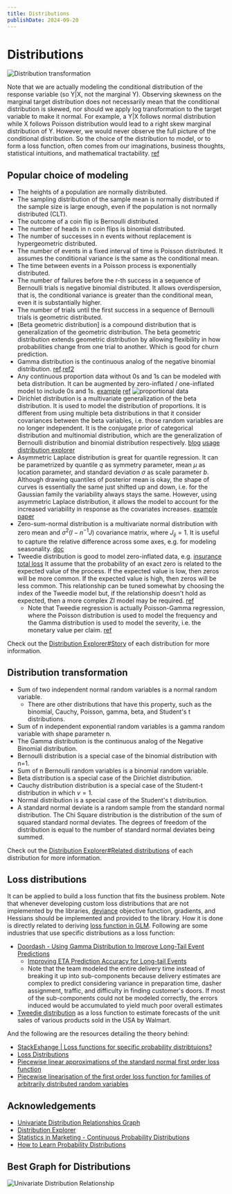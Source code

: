 ```yaml
---
title: Distributions
publishDate: 2024-09-20
---
```


# Distributions

![Distribution transformation](./images/distribution_transformations.png)

Note that we are actually modeling the conditional distribution of the response variable (so Y|X, not the marginal Y). Observing skewness on the marginal target distribution does not necessarily mean that the conditional distribution is skewed, nor should we apply log transformation to the target variable to make it normal. For example, a Y|X follows normal distribution while X follows Poisson distribution would lead to a right skew marginal distribution of Y. However, we would never observe the full picture of the conditional distribution. So the choice of the distribution to model, or to form a loss function, often comes from our imaginations, business thoughts, statistical intuitions, and mathematical tractability. [ref](https://stats.stackexchange.com/a/492738)

## Popular choice of modeling

- The heights of a population are normally distributed.
- The sampling distribution of the sample mean is normally distributed if the sample size is large enough, even if the population is not normally distributed (CLT).
- The outcome of a coin flip is Bernoulli distributed.
- The number of heads in n coin flips is binomial distributed.
- The number of successes in n events without replacement is hypergeometric distributed.
- The number of events in a fixed interval of time is Poisson distributed. It assumes the conditional variance is the same as the conditional mean.
- The time between events in a Poisson process is exponentially distributed.
- The number of failures before the r-th success in a sequence of Bernoulli trials is negative binomial distributed. It allows overdispersion, that is, the conditional variance is greater than the conditional mean, even it is substantially higher.
- The number of trials until the first success in a sequence of Bernoulli trials is geometric distributed.
- [Beta geometric distribution] is a compound distribution that is generalization of the geometric distribution. The beta geometric distribution extends geometric distribution by allowing flexibility in how probabilities change from one trial to another. Which is good for churn prediction.
- Gamma distribution is the continuous analog of the negative binomial distribution. [ref](https://besjournals.onlinelibrary.wiley.com/doi/pdf/10.1111/2041-210X.12843).[ref2](https://biol609.github.io/lectures/13_zinfl.html#53_The_error_generating_process)
- Any continuous proportion data without 0s and 1s can be modeled with beta distribution. It can be augmented by zero-inflated / one-inflated model to include 0s and 1s. [example](https://www.andrewheiss.com/blog/2021/11/08/beta-regression-guide/) [ref](https://besjournals.onlinelibrary.wiley.com/doi/10.1111/2041-210X.13234) ![proportional data](./images/proportional_data_decision_tree.webp)
- Dirichlet distribution is a multivariate generalization of the beta distribution. It is used to model the distribution of proportions. It is different from using multiple beta distributions in that it consider covariances between the beta variables, i.e. those random variables are no longer independent. It is the conjugate prior of categorical distribution and multinomial distribution, which are the generalization of Bernoulli distribution and binomial distribution respectively. [blog](https://cosx.org/2013/01/lda-math-beta-dirichlet/) [usage](https://www.andrewheiss.com/blog/2023/09/18/understanding-dirichlet-beta-intuition/) [distribution explorer](https://distribution-explorer.github.io/multivariate_continuous/dirichlet.html)
- Asymmetric Laplace distribution is great for quantile regression. It can be parametrized by quantile $q$ as symmetry parameter, mean $\mu$ as location parameter, and standard deviation $\sigma$ as scale parameter $b$. Although drawing quantiles of posterior mean is okay, the shape of curves is essentially the same just shifted up and down, i.e. for the Gaussian family the variability always stays the same. However, using asymmetric Laplace distribution, it allows the model to account for the increased variability in response as the covariates increases. [example](https://www.pymc.io/projects/bart/en/latest/examples/bart_quantile_regression.html#asymmetric-laplace-distribution) [paper](https://doi.org/10.1093/biostatistics/kxj039)
- Zero-sum-normal distribution is a multivariate normal distribution with zero mean and $\sigma^2 (I-n^{-1}J)$ covariance matrix, where $J_{ij}=1$. It is useful to capture the relative difference across some axes, e.g. for modeling seasonality. [doc](https://www.pymc.io/projects/docs/en/latest/api/distributions/generated/pymc.ZeroSumNormal.html)
- Tweedie distribution is good to model zero-inflated data, e.g. [insurance total loss](https://stats.stackexchange.com/questions/492726/what-is-use-of-tweedie-or-poisson-loss-objective-function-in-xgboost-and-deep-le) It assume that the probability of an exact zero is related to the expected value of the process. If the expected value is low, then zeros will be more common. If the expected value is high, then zeros will be less common. This relationship can be tuned somewhat by choosing the index of the Tweedie model but, if the relationship doesn't hold as expected, then a more complex ZI model may be required. [ref](https://stats.stackexchange.com/a/582138)
  - Note that Tweedie regression is actually Poisson-Gamma regression, where the Poisson distribution is used to model the frequency and the Gamma distribution is used to model the severity, i.e. the monetary value per claim. [ref](https://stats.stackexchange.com/questions/492726/what-is-use-of-tweedie-or-poisson-loss-objective-function-in-xgboost-and-deep-le)

Check out the [Distribution Explorer#Story](https://distribution-explorer.github.io/discrete/poisson.html) of each distribution for more information.

## Distribution transformation

- Sum of two independent normal random variables is a normal random variable.
  - There are other distributions that have this property, such as the binomial, Cauchy, Poisson, gamma, beta, and Student's t distributions.
- Sum of n independent exponential random variables is a gamma random variable with shape parameter n.
- The Gamma distribution is the continuous analog of the Negative Binomial distribution.
- Bernoulli distribution is a special case of the binomial distribution with n=1.
- Sum of n Bernoulli random variables is a binomial random variable.
- Beta distribution is a special case of the Dirichlet distribution.
- Cauchy distribution distribution is a special case of the Student-t distribution in which $v=1$.
- Normal distribution is a special case of the Student's t distribution.
- A standard normal deviate is a random sample from the standard normal distribution. The Chi Square distribution is the distribution of the sum of squared standard normal deviates. The degrees of freedom of the distribution is equal to the number of standard normal deviates being summed.

Check out the [Distribution Explorer#Related distributions](https://distribution-explorer.github.io/multivariate_continuous/dirichlet.html) of each distribution for more information.

## Loss distributions

It can be applied to build a loss function that fits the business problem. Note that whenever developing custom loss distributions that are not implemented by the libraries, [deviance](https://bookdown.org/egarpor/PM-UC3M/glm-deviance.html) objective function, gradients, and Hessians should be implemented and provided to the library. How it is done is directly related to deriving [loss function in GLM](generalized-linear-models.md#loss-functions). Following are some industries that use specific distributions as a loss function:

- [Doordash - Using Gamma Distribution to Improve Long-Tail Event Predictions](https://careersatdoordash.com/blog/using-gamma-distribution-to-improve-long-tail-event-predictions/)
  - [Improving ETA Prediction Accuracy for Long-tail Events](https://careersatdoordash.com/blog/improving-eta-prediction-accuracy-for-long-tail-events/)
  - Note that the team modeled the entire delivery time instead of breaking it up into sub-components because delivery estimates are complex to predict considering variance in preparation time, dasher assignment, traffic, and difficulty in finding customer's doors. If most of the sub-components could not be modeled correctly, the errors induced would be accumulated to yield much poor overall estimates
- [Tweedie distribution](https://www.kaggle.com/competitions/m5-forecasting-accuracy/discussion/150614) as a loss function to estimate forecasts of the unit sales of various products sold in the USA by Walmart.

And the following are the resources detailing the theory behind:

- [StackExhange | Loss functions for specific probability distribtuions?](https://or.stackexchange.com/questions/102/loss-functions-for-specific-probability-distributions)
- [Loss Distributions](https://mpra.ub.uni-muenchen.de/22163/2/MPRA_paper_22163.pdf)
- [Piecewise linear approximations of the standard normal first order loss function](https://arxiv.org/pdf/1307.1708)
- [Piecewise linearisation of the first order loss function for families of arbitrarily distributed random variables](https://gwr3n.github.io/chapters/Rossi_et_al_MAGO_2014_2.pdf)

## Acknowledgements

- [Univariate Distribution Relationships Graph](https://www.math.wm.edu/~leemis/chart/UDR/UDR.html)
- [Distribution Explorer](https://distribution-explorer.github.io/index.html)
- [Statistics in Marketing - Continuous Probability Distributions](https://bernard-mlab.com/post/probability-distribution2/)
- [How to Learn Probability Distributions](https://www.youtube.com/watch?v=mBCiKUzwdMs)

## Best Graph for Distributions

![Univariate Distribution Relationship](./images/univariate_distribution_relationship.png)
